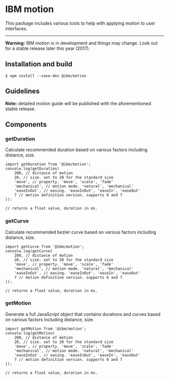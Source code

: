 # IBM motion

This package includes various tools to help with applying motion to user interfaces.

---

**Warning:** IBM motion is in development and things may change. Look out for a stable release later this year (2017).

## Installation and build

```
$ npm install --save-dev @ibm/motion
```

## Guidelines

**Note:** detailed motion guide will be published with the aforementioned stable release.

## Components

### getDuration

Calculate recommended duration based on various factors including distance, size.

```
import getDuration from '@ibm/motion';
console.log(getDuration(
	200, // distance of motion
	20, // size. set to 20 for the standard size
	'move', // property. 'move', 'scale', 'fade'
	'mechanical', // motion mode. 'natural', 'mechanical'
	'easeInOut', // easing. 'easeInOut', 'easeIn', 'easeOut'
	7 // motion definition version. supports 6 and 7
)):

// returns a float value, duration in ms.
```

### getCurve

Calculate recommended bezier curve based on various factors including distance, size.

```
import getCurve from '@ibm/motion';
console.log(getCurve(
	200, // distance of motion
	20, // size. set to 20 for the standard size
	'move', // property. 'move', 'scale', 'fade'
	'mechanical', // motion mode. 'natural', 'mechanical'
	'easeInOut', // easing. 'easeInOut', 'easeIn', 'easeOut'
	7 // motion definition version. supports 6 and 7
)):

// returns a float value, duration in ms.
```

### getMotion

Generate a full JavaScript object that contains durations and curves based on various factors including distance, size.

```
import getMotion from '@ibm/motion';
console.log(getMotion(
	200, // distance of motion
	20, // size. set to 20 for the standard size
	'move', // property. 'move', 'scale', 'fade'
	'mechanical', // motion mode. 'natural', 'mechanical'
	'easeInOut', // easing. 'easeInOut', 'easeIn', 'easeOut'
	7 // motion definition version. supports 6 and 7
)):

// returns a float value, duration in ms.
```

